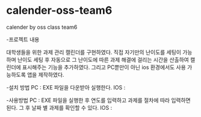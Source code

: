 # calender-oss-team6
calender by oss class team6

-프로젝트 내용

대학생들을 위한 과제 관리 캘린더를 구현하였다.
직접 자기만의 난이도를 세팅이 가능하며
난이도 세팅 후 자동으로 그 난이도에 따른 과제 해결에 걸리는 시간을 산출하여 캘린더에 표시해주는 기능을 추가하였다.
그리고 PC뿐만이 아닌 ios 환경에서도 사용 가능하도록 앱을 제작하였다.

-설치 방법 
PC : EXE 파일을 다운받아 실행한다.
IOS : 

-사용방법
PC : EXE 파일을 실행한 후 연도를 입력하고 과제를 절차에 따라 입력하면 된다.
     그 후 날짜 별 과제를 확인할 수 있다.
IOS : 
